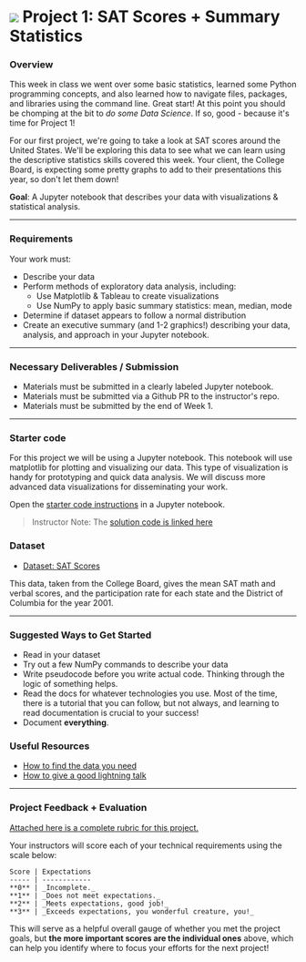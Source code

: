 
# ![](https://ga-dash.s3.amazonaws.com/production/assets/logo-9f88ae6c9c3871690e33280fcf557f33.png) Project 1: SAT Scores + Summary Statistics

### Overview

This week in class we went over some basic statistics, learned some Python programming concepts, and also learned how to navigate files, packages, and libraries using the command line. Great start! At this point you should be chomping at the bit to _do some Data Science_. If so, good - because it's time for Project 1!

For our first project, we're going to take a look at SAT scores around the United States. We'll be exploring this data to see what we can learn using the descriptive statistics skills covered this week. Your client, the College Board, is expecting some pretty graphs to add to their presentations this year, so don't let them down!

**Goal**: A Jupyter notebook that describes your data with visualizations & statistical analysis.

---

### Requirements

Your work must:

- Describe your data
- Perform methods of exploratory data analysis, including:
  - Use Matplotlib & Tableau to create visualizations
  - Use NumPy to apply basic summary statistics: mean, median, mode
- Determine if dataset appears to follow a normal distribution
- Create an executive summary (and 1-2 graphics!) describing your data, analysis, and approach in your Jupyter notebook.

---

### Necessary Deliverables / Submission

- Materials must be submitted in a clearly labeled Jupyter notebook.
- Materials must be submitted via a Github PR to the instructor's repo.
- Materials must be submitted by the end of Week 1.

---

### Starter code

For this project we will be using a Jupyter notebook. This notebook will use matplotlib
for plotting and visualizing our data. This type of visualization is handy for prototyping
and quick data analysis. We will discuss more advanced data visualizations for disseminating your work.

Open the [starter code instructions](./starter-code/) in a Jupyter notebook.

> Instructor Note: The [solution code is linked here](./solution-code/)

### Dataset

- [Dataset: SAT Scores](./assets/sat_scores.csv)

This data, taken from the College Board, gives the mean SAT math and verbal scores, and the participation rate for each state and the District of Columbia for the year 2001.

---

### Suggested Ways to Get Started

- Read in your dataset
- Try out a few NumPy commands to describe your data
- Write pseudocode before you write actual code. Thinking through the logic of something helps.  
- Read the docs for whatever technologies you use. Most of the time, there is a tutorial that you can follow, but not always, and learning to read documentation is crucial to your success!
- Document **everything**.

### Useful Resources

- [How to find the data you need](http://flowingdata.com/2009/10/01/30-resources-to-find-the-data-you-need/)
- [How to give a good lightning talk](https://www.semrush.com/blog/16-ways-to-prepare-for-a-lightning-talk/)

---

### Project Feedback + Evaluation

[Attached here is a complete rubric for this project.](./project-01-rubric.md)

Your instructors will score each of your technical requirements using the scale below:

    Score | Expectations
    ----- | ------------
    **0** | _Incomplete._
    **1** | _Does not meet expectations._
    **2** | _Meets expectations, good job!_
    **3** | _Exceeds expectations, you wonderful creature, you!_

 This will serve as a helpful overall gauge of whether you met the project goals, but __the more important scores are the individual ones__ above, which can help you identify where to focus your efforts for the next project!
